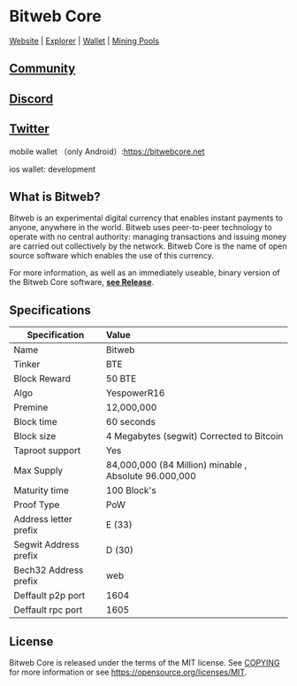 Bitweb Core
=====================================

[Website](https://bitwebcore.net/) | [Explorer](https://explorer.bitwebcore.net/)  | [Wallet](https://bitwebcore.net/wallet) | [Mining Pools](https://miningpoolstats.stream/bitweb) 

[Community](https://community.bitwebcore.net/)
-------------

[Discord](https://discord.gg/wBTp5mtcnu)
-------------

[Twitter](https://twitter.com/bitweb_project)
-------------
mobile wallet （only Android）:https://bitwebcore.net

ios wallet: development


What is Bitweb?
------------------

Bitweb is an experimental digital currency that enables instant payments to
anyone, anywhere in the world. Bitweb uses peer-to-peer technology to operate
with no central authority: managing transactions and issuing money are carried
out collectively by the network. Bitweb Core is the name of open source
software which enables the use of this currency.

For more information, as well as an immediately useable, binary version of
the Bitweb Core software, **[see Release](https://github.com/bitweb-project/bitweb/releases)**.

Specifications
------

| Specification          | Value                  |
| ---------------------- |:-----------------------|
| Name                   | Bitweb          |
| Tinker                 | BTE           |
| Block Reward           | 50  BTE           |
| Algo                   | YespowerR16           |
| Premine                | 12,000,000              |
| Block time             | 60 seconds             |
| Block size             | 4 Megabytes (segwit) Corrected to Bitcoin            |
| Taproot support                       | Yes                |
| Max Supply             | 84,000,000 (84 Million) minable , Absolute 96.000,000|
| Maturity time          | 100 Block's           |
| Proof Type             | PoW          |
| Address letter prefix  | E (33)           |
| Segwit Address prefix  | D (30)           |
| Bech32 Address prefix  | web           |
| Deffault p2p port      | 1604          |
| Deffault rpc port      | 1605           |

 

License
-------

Bitweb Core is released under the terms of the MIT license. See [COPYING](COPYING) for more
information or see https://opensource.org/licenses/MIT.
